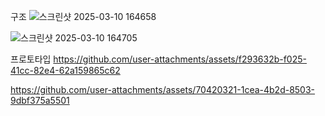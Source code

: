 구조 
![스크린샷 2025-03-10 164658](https://github.com/user-attachments/assets/1c4b1278-f14a-4841-953f-c154d7a3b94a)

![스크린샷 2025-03-10 164705](https://github.com/user-attachments/assets/98087eda-affc-45a5-ae3b-da6b66a33f75)


프로토타입
https://github.com/user-attachments/assets/f293632b-f025-41cc-82e4-62a159865c62




https://github.com/user-attachments/assets/70420321-1cea-4b2d-8503-9dbf375a5501



